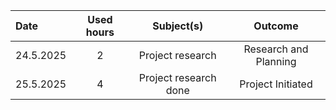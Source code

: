 | Date  | Used hours | Subject(s) |  Outcome |
| :---  |     :---:      |     :---:      |     :---:      |
| 24.5.2025  | 2  | Project research    | Research and Planning |
| 25.5.2025 |  4  | Project research done    | Project Initiated  |
